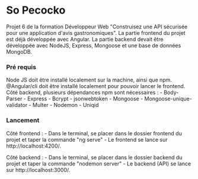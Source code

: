 # So Pecocko #

Projet 6 de la formation Développeur Web "Construisez une API sécurisée pour une application d'avis gastronomiques".
La partie frontend du projet est déjà développée avec Angular.
La partie backend devait être développée avec NodeJS, Express, Mongoose et une base de données MongoDB.

### Pré requis ###

Node JS doit être installé localement sur la machine, ainsi que npm.
@Angular/cli doit être installé localement pour pouvoir lancer le frontend.
Côté backend, plusieurs dépendances npm sont nécessaires : 
    - Body-Parser
    - Express
    - Bcrypt
    - jsonwebtoken
    - Mongoose
    - Mongoose-unique-validator
    - Multer
    - Nodemon
    - Uniqid

### Lancement ###

Côté frontend : 
    - Dans le terminal, se placer dans le dossier frontend du projet et taper la commande "ng serve"
    - Le frontend se lance sur http://localhost:4200/.

Côté backend : 
    - Dans le terminal, se placer dans le dossier backend du projet et taper la commande "nodemon server"
    - Le backend (API) se lance sur http://localhost:3000/.

